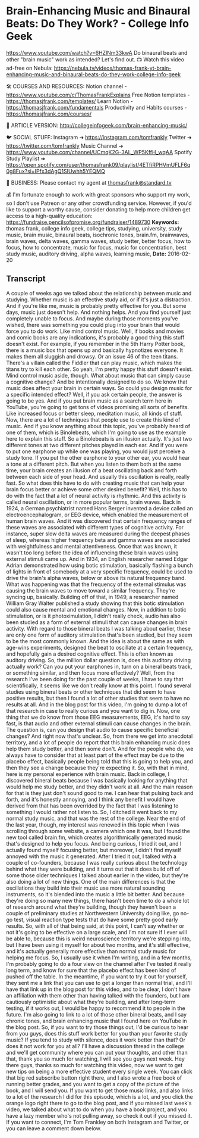 # Brain-Enhancing Music and Binaural Beats: Do They Work? - College Info Geek
https://www.youtube.com/watch?v=6HZlNm33kwA
Do binaural beats and other "brain music" work as intended? Let's find out.
📺 Watch this video ad-free on Nebula: https://nebula.tv/videos/thomas-frank-yt-brain-enhancing-music-and-binaural-beats-do-they-work-college-info-geek

🛠 COURSES AND RESOURCES: 
Notion channel - https://www.youtube.com/c/ThomasFrankExplains
Free Notion templates - https://thomasjfrank.com/templates/
Learn Notion - https://thomasjfrank.com/fundamentals
Productivity and Habits courses - https://thomasjfrank.com/courses/

📃 ARTICLE VERSION:
http://collegeinfogeek.com/brain-enhancing-music/

🐦 SOCIAL STUFF:
Instagram ➔ https://instagram.com/tomfrankly
Twitter ➔ https://twitter.com/tomfrankly
Music Channel ➔ https://www.youtube.com/channel/UCmqK2G-3AL_WP5KffH_wqAA
Spotify Study Playlist ➔ https://open.spotify.com/user/thomasfrank09/playlist/4ETfiRPHVmUFLF6q0g8Fux?si=IPfx3dAgQ1SIUwhh5YEQMQ

👐 BUSINESS:
Please contact my agent at thomasfrank@standard.tv

💰 I'm fortunate enough to work with great sponsors who support my work, so I don't use Patreon or any other crowdfunding service. However, if you'd like to support a worthy cause, consider donating to help more children get access to a high-quality education: https://fundraise.pencilsofpromise.org/fundraiser/1489730
**Keywords:** thomas frank, college info geek, college tips, studying, university, study music, brain music, binaural beats, isochronic tones, brain.fm, brainwaves, brain waves, delta waves, gamma waves, study better, better focus, how to focus, how to concentrate, music for focus, music for concentration, best study music, auditory driving, alpha waves, learning music, 
**Date:** 2016-02-20

## Transcript
 A couple of weeks ago we talked about the relationship between music and studying. Whether music is an effective study aid, or if it's just a distraction. And if you're like me, music is probably pretty effective for you. But some days, music just doesn't help. And nothing helps. And you find yourself just completely unable to focus. And maybe during those moments you've wished, there was something you could plug into your brain that would force you to do work. Like mind control music. Well, if books and movies and comic books are any indications, it's probably a good thing this stuff doesn't exist. For example, if you remember in the 5th Harry Potter book, there is a music box that opens up and basically hypnotizes everyone. It makes them all sluggish and drowsy. Or an issue 46 of the teen titans. There's a villain called the Fiddler that can play music, which makes the titans try to kill each other. So yeah, I'm pretty happy this stuff doesn't exist. Mind control music aside, though. What about music that can simply cause a cognitive change? And be intentionally designed to do so. We know that music does affect your brain in certain ways. So could you design music for a specific intended effect? Well, if you ask certain people, the answer is going to be yes. And if you put brain music as a search term here in YouTube, you're going to get tons of videos promising all sorts of benefits. Like increased focus or better sleep, meditation music, all kinds of stuff. Now, there are a lot of techniques that people use to create this kind of music. And if you know anything about this topic, you've probably heard of one of them, which is Binolebeats, which I'm going to use as the example here to explain this stuff. So a Binolebeats is an illusion actually. It's just two different tones at two different pitches played in each ear. And if you were to put one earphone up while one was playing, you would just perceive a study tone. If you put the other earphone to your other ear, you would hear a tone at a different pitch. But when you listen to them both at the same time, your brain creates an illusion of a beat oscillating back and forth between each side of your head. And usually this oscillation is really, really fast. So what does this have to do with creating music that can help your brain focus better or achieve some other desired benefit? Well, this has to do with the fact that a lot of neural activity is rhythmic. And this activity is called neural oscillation, or in more popular terms, brain waves. Back in 1924, a German psychiatrist named Hans Berger invented a device called an electroencephalogram, or EEG device, which enabled the measurement of human brain waves. And it was discovered that certain frequency ranges of these waves are associated with different types of cognitive activity. For instance, super slow delta waves are measured during the deepest phases of sleep, whereas higher frequency beta and gamma waves are associated with weightfulness and mental attentiveness. Once that was known, it wasn't too long before the idea of influencing these brain waves using external stimuli came up. And in 1934, an English researcher named Edgar Adrian demonstrated how using botic stimulation, basically flashing a bunch of lights in front of somebody at a very specific frequency, could be used to drive the brain's alpha waves, below or above its natural frequency band. What was happening was that the frequency of the external stimulus was causing the brain waves to move toward a similar frequency. They're syncing up, basically. Building off of that, in 1949, a researcher named William Gray Walter published a study showing that this botic stimulation could also cause mental and emotional changes. Now, in addition to botic stimulation, or is it photoximulation, I didn't really check, audio has also been studied as a form of external stimuli that can cause changes in brain activity. With regard to those bineral beats I was talking about earlier, these are only one form of auditory stimulation that's been studied, but they seem to be the most commonly known. And the idea is about the same as with age-wins experiments, designed the beat to oscillate at a certain frequency, and hopefully gain a desired cognitive effect. This is often known as auditory driving. So, the million dollar question is, does this auditory driving actually work? Can you put your earphones in, turn on a bineral beats track, or something similar, and then focus more effectively? Well, from the research I've been doing for the past couple of weeks, I have to say that scientifically, it seems like we don't really know at this point. I found several studies using bineral beats or other techniques that did seem to have positive results, but then I found a lot of other studies that seem to have no results at all. And in the blog post for this video, I'm going to dump a lot of that research in case to really curious and you want to dig in. Now, one thing that we do know from those EEG measurements, EEG, it's hard to say fast, is that audio and other external stimuli can cause changes in the brain. The question is, can you design that audio to cause specific beneficial changes? And right now that's unclear. So, from there we get into anecdotal territory, and a lot of people do report that this brain enhancing music does help them study better, and then some don't. And for the people who do, we always have to consider that at least part of the effect may be due to the placebo effect, basically people being told that this is going to help you, and then they see a change because they're expecting it. So, with that in mind, here is my personal experience with brain music. Back in college, I discovered bineral beats because I was basically looking for anything that would help me study better, and they didn't work at all. And the main reason for that is they just don't sound good to me. I can hear that pulsing back and forth, and it's honestly annoying, and I think any benefit I would have derived from that has been overrided by the fact that I was listening to something I would rather not listen to. So, I ditched it went back to my normal study music, and that was the rest of the college. Near the end of the last year, though, my interest was renewed in this topic when I was scrolling through some website, a camera which one it was, but I found the new tool called brain.fm, which creates algorithmically generated music that's designed to help you focus. And being curious, I tried it out, and I actually found myself focusing better, but moreover, I didn't find myself annoyed with the music it generated. After I tried it out, I talked with a couple of co-founders, because I was really curious about the technology behind what they were building, and it turns out that it does build off of some those older techniques I talked about earlier in the video, but they're also doing a lot of new things. One of the main differences is that the oscillations they build into their music use more natural sounding instruments, so it's blended into the music a little bit better. And because they're doing so many new things, there hasn't been time to do a whole lot of research around what they're building, though they haven't been a couple of preliminary studies at Northwestern University doing like, go no-go test, visual reaction type tests that do have some pretty good early results. So, with all of that being said, at this point, I can't say whether or not it's going to be effective on a large scale, and I'm not sure if I ever will be able to, because this is weird neuroscience territory we're stepping into, but I have been using it myself for about two months, and it's still effective, and it's actually generally more effective than normal study music for helping me focus. So, I usually use it when I'm writing, and in a few months, I'm probably going to do a four view on the channel after I've tested it really long term, and know for sure that the placebo effect has been kind of pushed off the table. In the meantime, if you want to try it out for yourself, they sent me a link that you can use to get a longer than normal trial, and I'll have that link up in the blog post for this video, and to be clear, I don't have an affiliation with them other than having talked with the founders, but I am cautiously optimistic about what they're building, and after long-term testing, if it works out, I would be happy to recommend it to people in the future. I'm also going to link to a lot of those other bineral beats, and I say chronic tones, and brain enhancing music that I found here on YouTube in the blog post. So, if you want to try those things out, I'd be curious to hear from you guys, does this stuff work better for you than your favorite study music? If you tend to study with silence, does it work better than that? Or does it not work for you at all? I'll have a discussion thread in the college and we'll get community where you can put your thoughts, and other than that, thank you so much for watching, I will see you guys next week. Hey there guys, thanks so much for watching this video, now we want to get new tips on being a more effective student every single week. You can click that big red subscribe button right there, and I also wrote a free book of running better grades, and you want to get a copy of the picture of the book, and I will send you. If you want to get those music links, and also links to a lot of the research I did for this episode, which is a lot, and you click the orange logo right there to go to the blog post, and if you missed last week's video, we talked about what to do when you have a book project, and you have a lazy member who's not pulling away, so check it out if you missed it. If you want to connect, I'm Tom Frankley on both Instagram and Twitter, or you can leave a comment down below.
